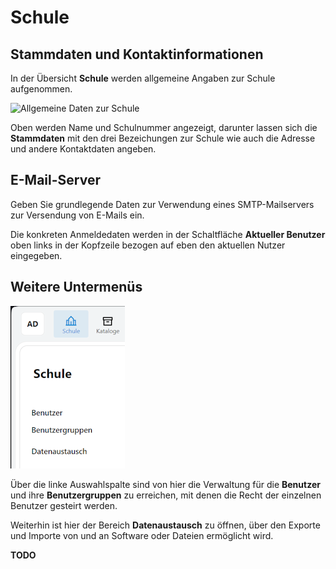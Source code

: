 # Schule

## Stammdaten und Kontaktinformationen
In der Übersicht **Schule** werden allgemeine Angaben zur Schule aufgenommen.

![Allgemeine Daten zur Schule](./graphics/SVWS_schule_übersicht.png "Es werden allgemeine Einstellungen zur Schule angezeigt und vorgenommen.")

Oben werden Name und Schulnummer angezeigt, darunter lassen sich die **Stammdaten** mit den drei Bezeichungen zur Schule wie auch die Adresse und andere Kontaktdaten angeben.

## E-Mail-Server

Geben Sie grundlegende Daten zur Verwendung eines SMTP-Mailservers zur Versendung von E-Mails ein.

Die konkreten Anmeldedaten werden in der Schaltfläche **Aktueller Benutzer** oben links in der Kopfzeile bezogen auf eben den aktuellen Nutzer eingegeben.

## Weitere Untermenüs

![Weitere Unterpunkte im Bereich "Schule"](./graphics/SVWS_schule_datenaustausch.png "Rufen Sie weitere Untermenüs auf, die für die Verwaltung der Datenbank relevant sind.")

Über die linke Auswahlspalte sind von hier die Verwaltung für die **Benutzer** und ihre **Benutzergruppen** zu erreichen, mit denen die Recht der einzelnen Benutzer gesteirt werden.

Weiterhin ist hier der Bereich **Datenaustausch** zu öffnen, über den Exporte und Importe von und an Software oder Dateien ermöglicht wird.

**TODO**





